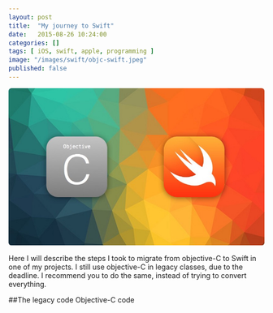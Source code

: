 ```yaml
---
layout: post
title:  "My journey to Swift"
date:   2015-08-26 10:24:00
categories: []
tags: [ iOS, swift, apple, programming ]
image: "/images/swift/objc-swift.jpeg"
published: false
---
```


![objc2swift](/images/swift/objc-swift.jpeg)

Here I will describe the steps I took to migrate from objective-C to Swift in one of my projects.
I still use objective-C in legacy classes, due to the deadline. I recommend you to do the same, instead of trying to convert everything.

##The legacy code Objective-C code



